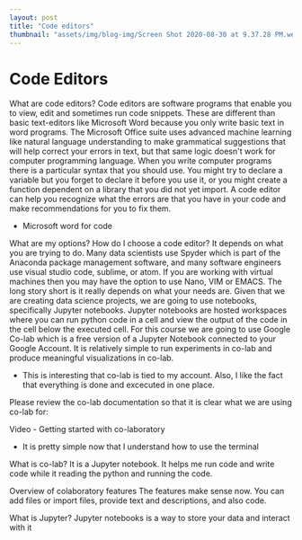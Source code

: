 ```yaml
---
layout: post
title: "Code editors"
thumbnail: "assets/img/blog-img/Screen Shot 2020-08-30 at 9.37.28 PM.webp"
---
```


# Code Editors 

What are code editors?
Code editors are software programs that enable you to view, edit and sometimes run code snippets. These are different than basic text-editors like Microsoft Word because you only write basic text in word programs. The Microsoft Office suite uses advanced machine learning like natural language understanding to make grammatical suggestions that will help correct your errors in text, but that same logic doesn't work for computer programming language. When you write computer programs there is a particular syntax that you should use. You might try to declare a variable but you forget to declare it before you use it, or you might create a function dependent on a library that you did not yet import. A code editor can help you recognize what the errors are that you have in your code and make recommendations for you to fix them.
- Microsoft word for code

What are my options? How do I choose a code editor?
It depends on what you are trying to do. Many data scientists use Spyder which is part of the Anaconda package management software, and many software engineers use visual studio code, sublime, or atom. If you are working with virtual machines then you may have the option to use Nano, VIM or EMACS. The long story short is it really depends on what your needs are. Given that we are creating data science projects, we are going to use notebooks, specifically Jupyter notebooks. Jupyter notebooks are hosted workspaces where you can run python code in a cell and view the output of the code in the cell below the executed cell. For this course we are going to use Google Co-lab which is a free version of a Jupyter Notebook connected to your Google Account. It is relatively simple to run experiments in co-lab and produce meaningful visualizations in co-lab.
- This is interesting that co-lab is tied to my account.  Also, I like the fact that everything is done and excecuted in one place.

Please review the co-lab documentation so that it is clear what we are using co-lab for:

Video - Getting started with co-laboratory
- It is pretty simple now that I understand how to use the terminal

What is co-lab?
It is a Jupyter notebook.  It helps me run code and write code while it reading the python and running the code.

Overview of colaboratory features
The features make sense now.  You can add files or import files, provide text and descriptions, and also code. 

What is Jupyter?
Jupyter notebooks is a way to store your data and interact with it 
